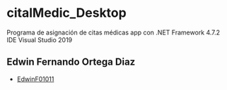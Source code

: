 # citalMedic_Desktop

Programa de asignación de citas médicas
app con .NET Framework 4.7.2
IDE Visual Studio 2019

## Edwin Fernando Ortega Diaz

- [EdwinF01011](https://github.com/EdwinF01011)

